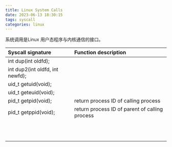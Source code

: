 ```yaml
---
title: Linux System Calls 
date: 2023-06-13 18:30:15
tags: syscall
categories: linux
---
```


系统调用是Linux 用户态程序与内核通信的接口。


| Syscall  signature                               | Function description                                    |
|:-------------------------------------------------|:--------------------------------------------------------|
| int dup(int oldfd);                              |                                                         |
| int dup2(int oldfd, int newfd);                  |                                                         |
| uid_t getuid(void);                              |                                                         |
| uid_t geteuid(void);                             |                                                         |
| pid_t getpid(void);                              | return process ID of calling process                    |
| pid_t getppid(void);                             | return process ID of parent of calling process          |
|                                                  |                                                         |
|                                                  |                                                         |
|                                                  |                                                         |
|                                                  |                                                         |
|                                                  |                                                         |
|                                                  |                                                         |
|                                                  |                                                         |
|                                                  |                                                         |
|                                                  |                                                         |
|                                                  |                                                         |
|                                                  |                                                         |
